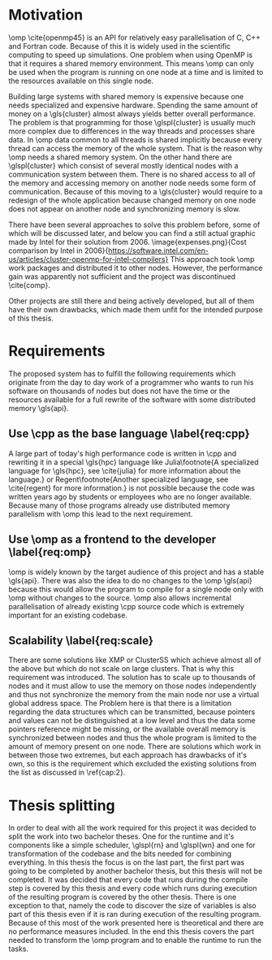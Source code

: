 # Motivation

\omp \cite{openmp45} is an API for relatively easy parallelisation of C, C++ and Fortran code. 
Because of this it is widely used in the scientific computing to speed up simulations.
One problem when using OpenMP is that it requires a shared memory environment.
This means \omp can only be used when the program is running on one node at a time and is limited to the resources
available on this single node.

Building large systems with shared memory is expensive because one needs specialized and expensive hardware.
Spending the same amount of money on a \gls{cluster} almost always yields better overall performance.
The problem is that programming for those \glspl{cluster} is usually much more complex due to differences
in the way threads and processes share data.
In \omp data common to all threads is shared implicitly because every thread can access the memory of the whole system.
That is the reason why \omp needs a shared memory system.
On the other hand there are \glspl{cluster} which consist of several mostly identical nodes with a communication
system between them.
There is no shared access to all of the memory and accessing memory on another node needs some form of communication.
Because of this moving to a \gls{cluster} would require to a redesign of the whole application because changed memory on
one node does not appear on another node and synchronizing memory is slow.

There have been several approaches to solve this problem before, some of which will be discussed later, and below you
can find a still actual graphic made by Intel for their solution from 2006.
\image{expenses.png}{Cost comparison by Intel in 2006}{https://software.intel.com/en-us/articles/cluster-openmp-for-intel-compilers}
This approach took \omp work packages and distributed it to other nodes.
However, the performance gain was apparently not sufficient and the project was discontinued \cite{comp}.

Other projects are still there and being actively developed, but all of them have their own drawbacks, which made 
them unfit for the intended purpose of this thesis.

# Requirements

The proposed system has to fulfill the following requirements which originate from the day to day work of a programmer
who wants to run his software on thousands of nodes but does not have the time or the resources available for a full
rewrite of the software with some distributed memory \gls{api}.

## Use \cpp as the base language \label{req:cpp}
A large part of today's high performance code is written in \cpp and rewriting it in a special \gls{hpc} language 
like Julia\footnote{A specialized language for \gls{hpc}, see \cite{julia} for more information about the language.}
or Regent\footnote{Another specialized language, see \cite{regent} for more information.} is not possible because the
code was written years ago by students or employees who are no longer available.
Because many of those programs already use distributed memory parallelism with \omp this lead to the next requirement.

## Use \omp as a frontend to the developer \label{req:omp}
\omp is widely known by the target audience of this project and has a stable \gls{api}.
There was also the idea to do no changes to the \omp \gls{api} because this would allow the program to compile for a
single node only with \omp without changes to the source.
\omp also allows incremental parallelisation of already existing \cpp source code which is extremely important for an
existing codebase. 

## Scalability \label{req:scale}
There are some solutions like XMP or ClusterSS which achieve almost all of the above but which do not scale on large
clusters.
That is why this requirement was introduced.
The solution has to scale up to thousands of nodes and it must allow to use the memory on those nodes independently and
thus not synchronize the memory from the main node nor use a virtual global address space.
The Problem here is that there is a limitation regarding the data structures which can be transmitted, because pointers
and values can not be distinguished at a low level and thus the data some pointers reference might be missing, or the
available overall memory is synchronized between nodes and thus the whole program is limited to the amount of memory
present on one node.
There are solutions which work in between those two extremes, but each approach has drawbacks of it's own, so this is
the requirement which excluded the existing solutions from the list as discussed in \ref{cap:2}.

# Thesis splitting
In order to deal with all the work required for this project it was decided to split the work into two bachelor theses.
One for the runtime and it's components like a simple scheduler, \glspl{rn} and \glspl{wn} and one for transformation
of the codebase and the bits needed for combining everything. 
In this thesis the focus is on the last part, the first part was going to be completed by another bachelor thesis, but
this thesis will not be completed.
It was decided that every code that runs during the compile step is covered by this thesis and every code which runs
during execution of the resulting program is covered by the other thesis. 
There is one exception to that, namely the code to discover the size of variables is also part of this thesis even if 
it is ran during execution of the resulting program.
Because of this most of the work presented here is theoretical and there are no performance measures included.
In the end this thesis covers the part needed to transform the \omp program and to enable the runtime to run the tasks.


